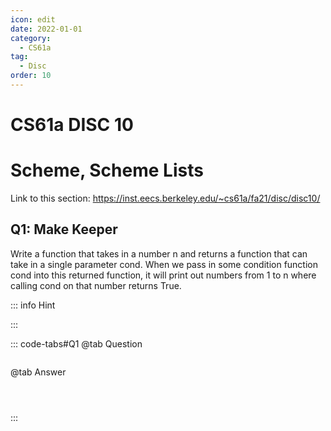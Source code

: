 ```yaml
---
icon: edit
date: 2022-01-01
category:
  - CS61a
tag:
  - Disc
order: 10
---
```


# CS61a DISC 10
# Scheme, Scheme Lists 
Link to this section: <https://inst.eecs.berkeley.edu/~cs61a/fa21/disc/disc10/>
## Q1: Make Keeper
Write a function that takes in a number n and returns a function that can take in a single parameter cond. When we pass in some condition function cond into this returned function, it will print out numbers from 1 to n where calling cond on that number returns True.

::: info Hint

:::

::: code-tabs#Q1
@tab Question
```

```

@tab Answer
```



```
:::


